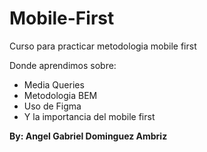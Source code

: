 # Mobile-First
Curso para practicar metodologia mobile first


Donde aprendimos sobre:

- Media Queries
- Metodologia BEM
- Uso de Figma
- Y la importancia del mobile first

**By: Angel Gabriel Dominguez Ambriz**

